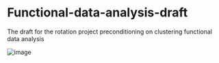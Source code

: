 # Functional-data-analysis-draft
The draft for the rotation project preconditioning on clustering functional data  analysis


![image](https://github.com/YourAcountName/ProjectName/blob/master/GIFName.gif )

